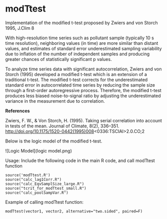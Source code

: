 # modTtest
Implementation of the modified t-test proposed by Zwiers and von Storch 1995, J.Clim 8

With high-resolution time series such as pollutant sample (typically 10 s time resolution), neighboring values (in time) are more similar than distant values, and estimates of standard error underestimated sampling variability due to inflation of the number of independent samples and producing greater chances of statistically significant p values. 

To analyze time series data with significant autocorrelation, Zwiers and von Storch (1995) developed a modified t-test which is an extension of a traditional t-test. The modified t-test corrects for the underestimated standard error in autocorrelated time series by reducing the sample size through a first-order autoregressive process. Therefore, the modified t-test produces less biased noise-to-signal ratio by adjusting the underestimated variance in the measurement due to correlation.

**References**

Zwiers, F. W., & Von Storch, H. (1995). Taking serial correlation into account in tests of the mean. Journal of Climate, 8(2), 336–351. http://doi.org/10.1175/1520-0442(1995)008<0336:TSCIAI>2.0.CO;2

Below is the logic model of the modified t-test.

![Logic Model](logic model.png)

Usage:
Include the following code in the main R code, and call modTtest function

```
source('modTtest.R')
source("calc_lag1Corr.R")
source("calc_EqvSamplSize_large.R")
source("tcrit_for_modTtest_small.R")
source("calc_poolSampVar.R")

```

Example of calling modTtest function:

```
modTtest(vector1, vector2, alternative="two.sided", paired=F)
```

